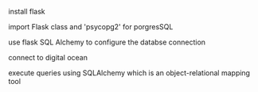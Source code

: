 install flask

import Flask class and 'psycopg2' for porgresSQL

use flask SQL Alchemy to configure the databse connection

connect to digital ocean

execute queries using SQLAlchemy which is an object-relational mapping tool


